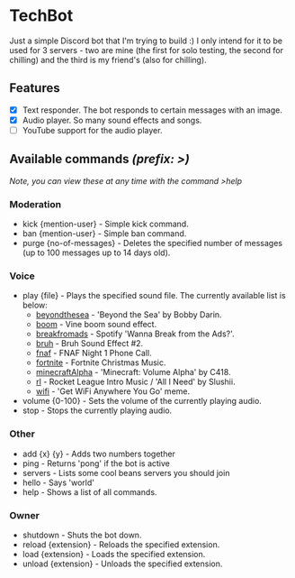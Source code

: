 # TechBot

Just a simple Discord bot that I'm trying to build :) I only intend for it to be used for 3 servers - two are mine (the first for solo testing, the second for chilling) and the third is my friend's (also for chilling).

## Features
- [x] Text responder. The bot responds to certain messages with an image.
- [x] Audio player. So many sound effects and songs.
- [ ] YouTube support for the audio player.

## Available commands *(prefix: >)*
*Note, you can view these at any time with the command >help*

### Moderation
* kick {mention-user} - Simple kick command.
* ban {mention-user} - Simple ban command.
* purge {no-of-messages} - Deletes the specified number of messages (up to 100 messages up to 14 days old).

### Voice
* play {file} - Plays the specified sound file. The currently available list is below:
  * [beyondthesea](https://www.youtube.com/watch?v=ptsa21ULFSo) - 'Beyond the Sea' by Bobby Darin.
  * [boom](https://www.youtube.com/watch?v=_vBVGjFdwk4) - Vine boom sound effect.
  * [breakfromads](https://www.youtube.com/watch?v=mtihCM8mzeU) - Spotify 'Wanna Break from the Ads?'.
  * [bruh](https://www.youtube.com/watch?v=2ZIpFytCSVc) - Bruh Sound Effect #2.
  * [fnaf](https://www.youtube.com/watch?v=zSmEKJ7RIpc) - FNAF Night 1 Phone Call.
  * [fortnite](https://www.youtube.com/watch?v=CjaeNACb5gc) - Fortnite Christmas Music.
  * [minecraftAlpha](https://www.youtube.com/watch?v=6wv84OUmnwg&list=PLHykAyQQdTart3T8wrDjEnAFEmbVstInA) - 'Minecraft: Volume Alpha' by C418.
  * [rl](https://www.youtube.com/watch?v=QHVREB6fdvI) - Rocket League Intro Music / 'All I Need' by Slushii.
  * [wifi](https://www.youtube.com/watch?v=9p0pdiTOlzw) - 'Get WiFi Anywhere You Go' meme.
* volume {0-100} - Sets the volume of the currently playing audio.
* stop - Stops the currently playing audio.

### Other
* add {x} {y} - Adds two numbers together
* ping - Returns 'pong' if the bot is active
* servers - Lists some cool beans servers you should join
* hello - Says 'world'
* help - Shows a list of all commands.

### Owner
* shutdown - Shuts the bot down.
* reload {extension} - Reloads the specified extension.
* load {extension} - Loads the specified extension.
* unload {extension} - Unloads the specified extension.
